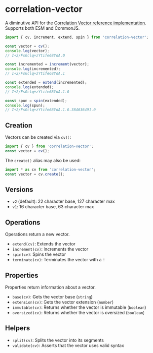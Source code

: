 # correlation-vector

A diminutive API for the [Correlation Vector reference implementation](https://github.com/microsoft/CorrelationVector-JavaScript). Supports both ESM and CommonJS.

```ts
import { cv, increment, extend, spin } from 'correlation-vector';

const vector = cv();
console.log(vector);
// I+2/FsGclq+zYtife68YdA.0

const incremented = increment(vector);
console.log(incremented);
// I+2/FsGclq+zYtife68YdA.1

const extended = extend(incremented);
console.log(extended);
// I+2/FsGclq+zYtife68YdA.1.0

const spun = spin(extended);
console.log(spun);
// I+2/FsGclq+zYtife68YdA.1.0.384636491.0
```

## Creation

Vectors can be created via `cv()`:

```ts
import { cv } from 'correlation-vector';
const vector = cv();
```

The `create()` alias may also be used:

```ts
import * as cv from 'correlation-vector';
const vector = cv.create();
```

## Versions

- `v2` (default): 22 character base, 127 character max
- `v1`: 16 character base, 63 character max

## Operations

Operations return a new vector.

- `extend(cv)`: Extends the vector
- `increment(cv)`: Increments the vector
- `spin(cv)`: Spins the vector
- `terminate(cv)`: Terminates the vector with a `!`

## Properties

Properties return information about a vector.

- `base(cv)`: Gets the vector base (`string`)
- `extension(cv)`: Gets the vector extension (`number`)
- `immutable(cv)`: Returns whether the vector is immutable (`boolean`)
- `oversized(cv)`: Returns whether the vector is oversized (`boolean`)

## Helpers

- `split(cv)`: Splits the vector into its segments
- `validate(cv)`: Asserts that the vector uses valid syntax
